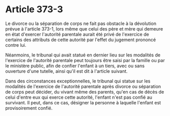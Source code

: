 # Article 373-3

Le divorce ou la séparation de corps ne fait pas obstacle à la dévolution prévue à l'article 373-1, lors même que celui des père et mère qui demeure en état d'exercer l'autorité parentale aurait été privé de l'exercice de certains des attributs de cette autorité par l'effet du jugement prononcé contre lui.

Néanmoins, le tribunal qui avait statué en dernier lieu sur les modalités de l'exercice de l'autorité parentale peut toujours être saisi par la famille ou par le ministère public, afin de confier l'enfant à un tiers, avec ou sans ouverture d'une tutelle, ainsi qu'il est dit à l'article suivant.

Dans des circonstances exceptionnelles, le tribunal qui statue sur les modalités de l'exercice de l'autorité parentale après divorce ou séparation de corps peut décider, du vivant même des parents, qu'en cas de décès de celui d'entre eux qui exerce cette autorité, l'enfant n'est pas confié au survivant. Il peut, dans ce cas, désigner la personne à laquelle l'enfant est provisoirement confié.
